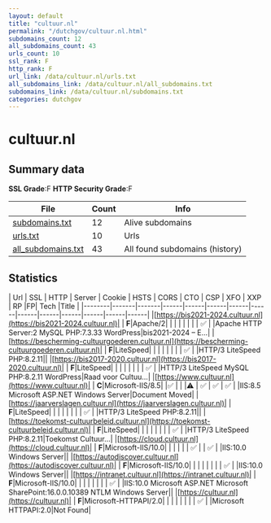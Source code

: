 ```yaml
---
layout: default
title: "cultuur.nl"
permalink: "/dutchgov/cultuur.nl.html"
subdomains_count: 12
all_subdomains_count: 43
urls_count: 10
ssl_rank: F
http_rank: F
url_link: /data/cultuur.nl/urls.txt
all_subdomains_link: /data/cultuur.nl/all_subdomains.txt
subdomains_link: /data/cultuur.nl/subdomains.txt
categories: dutchgov
---
```



# cultuur.nl
## Summary data


**SSL Grade**:F
**HTTP Security Grade**:F


| File       | Count | Info |
|------------|-------|------|
|[subdomains.txt](/data/cultuur.nl/subdomains.txt)|12|Alive subdomains|
|[urls.txt](/data/cultuur.nl/urls.txt)|10|Urls|
|[all_subdomains.txt](/data/cultuur.nl/all_subdomains.txt)|43|All found subdomains (history)|


## Statistics


| Url | SSL | HTTP | Server | Cookie | HSTS | CORS | CTO | CSP | XFO | XXP | RP |FP| Tech |Title |
|--------|-------|-------|------|------|------|------|------|------|------|------|------|------|------|
|[https://bis2021-2024.cultuur.nl](https://bis2021-2024.cultuur.nl)| | **F**|Apache/2| | | | | | | | :white_check_mark: | |Apache HTTP Server:2 MySQL PHP:7.3.33 WordPress|bis2021-2024 – E...|
|[https://bescherming-cultuurgoederen.cultuur.nl](https://bescherming-cultuurgoederen.cultuur.nl)| | **F**|LiteSpeed| | | | | | | | :white_check_mark: | |HTTP/3 LiteSpeed PHP:8.2.11||
|[https://bis2017-2020.cultuur.nl](https://bis2017-2020.cultuur.nl)| | **F**|LiteSpeed| | | | | | | | :white_check_mark: | |HTTP/3 LiteSpeed MySQL PHP:8.2.11 WordPress|Raad voor Cultuu...|
|[https://www.cultuur.nl](https://www.cultuur.nl)| | **C**|Microsoft-IIS/8.5| |:white_check_mark: | | |:warning: | :white_check_mark: | :white_check_mark: | :white_check_mark: | |IIS:8.5 Microsoft ASP.NET Windows Server|Document Moved|
|[https://jaarverslagen.cultuur.nl](https://jaarverslagen.cultuur.nl)| | **F**|LiteSpeed| | | | | | | | :white_check_mark: | |HTTP/3 LiteSpeed PHP:8.2.11||
|[https://toekomst-cultuurbeleid.cultuur.nl](https://toekomst-cultuurbeleid.cultuur.nl)| | **F**|LiteSpeed| | | | | | | | :white_check_mark: | |HTTP/3 LiteSpeed PHP:8.2.11|Toekomst Cultuur...|
|[https://cloud.cultuur.nl](https://cloud.cultuur.nl)| | **F**|Microsoft-IIS/10.0| | | | | | :white_check_mark: | | :white_check_mark: | |IIS:10.0 Windows Server||
|[https://autodiscover.cultuur.nl](https://autodiscover.cultuur.nl)| | **F**|Microsoft-IIS/10.0| | | | | | | | :white_check_mark: | |IIS:10.0 Windows Server||
|[https://intranet.cultuur.nl](https://intranet.cultuur.nl)| | **F**|Microsoft-IIS/10.0| | | | | | | | :white_check_mark: | |IIS:10.0 Microsoft ASP.NET Microsoft SharePoint:16.0.0.10389 NTLM Windows Server||
|[https://cultuur.nl](https://cultuur.nl)| | **F**|Microsoft-HTTPAPI/2.0| | | | | | | | :white_check_mark: | |Microsoft HTTPAPI:2.0|Not Found|